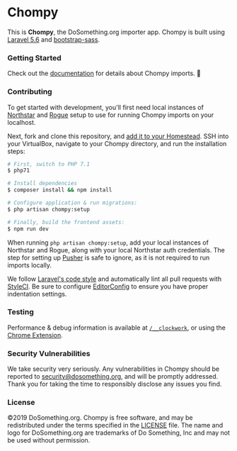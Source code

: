 # Chompy

This is **Chompy**, the DoSomething.org importer app. Chompy is built using [Laravel 5.6](https://laravel.com/docs/5.6) and [bootstrap-sass](https://www.npmjs.com/package/bootstrap-sassbootstrap-sass).

### Getting Started

Check out the [documentation](https://github.com/DoSomething/chompy/blob/master/docs) for details about Chompy imports. :frog:

### Contributing

To get started with development, you'll first need local instances of [Northstar](https://github.com/DoSomething/northstar) and [Rogue](https://github.com/DoSomething/rogue) setup to use for running Chompy imports on your localhost. 

Next, fork and clone this repository, and [add it to your Homestead](https://github.com/DoSomething/communal-docs/blob/master/Homestead/readme.md). SSH into your VirtualBox, navigate to your Chompy directory, and run the installation steps:


```sh
# First, switch to PHP 7.1
$ php71

# Install dependencies
$ composer install && npm install

# Configure application & run migrations:
$ php artisan chompy:setup

# Finally, build the frontend assets:
$ npm run dev
```

When running `php artisan chompy:setup`, add your local instances of Northstar and Rogue, along with your local Northstar auth credentials. The step for setting up [Pusher](https://github.com/DoSomething/chompy/blob/master/docs#pusher) is safe to ignore, as it is not required to run imports locally.

We follow [Laravel's code style](http://laravel.com/docs/5.6/contributions#coding-style) and automatically
lint all pull requests with [StyleCI](https://github.styleci.io/repos/125392958). Be sure to configure
[EditorConfig](http://editorconfig.org) to ensure you have proper indentation settings.

### Testing
Performance & debug information is available at [`/__clockwork`](http://chompy.test/__clockwork), or using the [Chrome Extension](https://chrome.google.com/webstore/detail/clockwork/dmggabnehkmmfmdffgajcflpdjlnoemp).

### Security Vulnerabilities

We take security very seriously. Any vulnerabilities in Chompy should be reported to [security@dosomething.org](mailto:security@dosomething.org),
and will be promptly addressed. Thank you for taking the time to responsibly disclose any issues you find.

### License

&copy;2019 DoSomething.org. Chompy is free software, and may be redistributed under the terms specified
in the [LICENSE](https://github.com/DoSomething/chompy/blob/master/LICENSE) file. The name and logo for
DoSomething.org are trademarks of Do Something, Inc and may not be used without permission.
